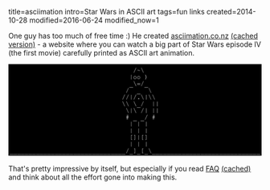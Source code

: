 title=asciimation
intro=Star Wars in ASCII art
tags=fun links
created=2014-10-28
modified=2016-06-24
modified_now=1


One guy has too much of free time :)
He created [asciimation.co.nz][] [(cached version)][asciimation-c] - a website where you can watch a big part of Star Wars episode IV (the first movie) carefully printed as ASCII art animation.

<div style="text-align:center">
	<a href="http://asciimation.co.nz/">
		<img src="asciimation.gif" alt="C-3PO looking around">
	</a>
</div>

That's pretty impressive by itself,
but especially if you read [FAQ][] [(cached)][FAQ-c]
and think about all the effort gone into making this.

[asciimation.co.nz]: http://asciimation.co.nz/
[asciimation-c]: /cache/asciimation.html
[FAQ]: http://asciimation.co.nz/asciimation/ascii_faq.html
[FAQ-c]: /cache/asciimation-faq.html
